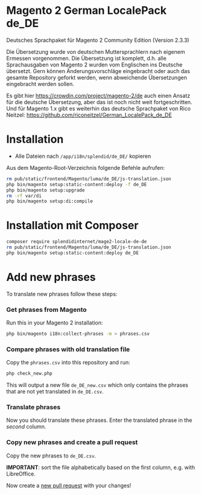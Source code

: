 # Magento 2 German LocalePack de_DE

Deutsches Sprachpaket für Magento 2 Community Edition (Version 2.3.3)

Die Übersetzung wurde von deutschen Muttersprachlern nach eigenem Ermessen vorgenommen. Die Übersetzung ist komplett, d.h. alle Sprachausgaben von Magento 2 wurden vom Englischen ins Deutsche übersetzt. Gern können Änderungsvorschläge eingebracht oder auch das gesamte Repository geforkt werden, wenn abweichende Übersetzungen eingebracht werden sollen.

Es gibt hier https://crowdin.com/project/magento-2/de auch einen Ansatz für die deutsche Übersetzung, aber das ist noch nicht weit fortgeschritten. 
Und für Magento 1.x gibt es weiterhin das deutsche Sprachpaket von Rico Neitzel: https://github.com/riconeitzel/German_LocalePack_de_DE

# Installation
 - Alle Dateien nach `/app/i18n/splendid/de_DE/` kopieren

Aus dem Magento-Root-Verzeichnis folgende Befehle aufrufen:
```bash
rm pub/static/frontend/Magento/luma/de_DE/js-translation.json
php bin/magento setup:static-content:deploy -f de_DE
php bin/magento setup:upgrade
rm -rf var/di
php bin/magento setup:di:compile
```

# Installation mit Composer
```bash
composer require splendidinternet/mage2-locale-de-de
rm pub/static/frontend/Magento/luma/de_DE/js-translation.json
php bin/magento setup:static-content:deploy de_DE
```

# Add new phrases

To translate new phrases follow these steps:

### Get phrases from Magento

Run this in your Magento 2 installation:

```bash
php bin/magento i18n:collect-phrases -m > phrases.csv
```

### Compare phrases with old translation file

Copy the `phrases.csv` into this repository and run:

```bash
php check_new.php
```

This will output a new file `de_DE_new.csv` which only contains the
phrases that are not yet translated in `de_DE.csv`.

### Translate phrases

Now you should translate these phrases. Enter the translated phrase
in the *second* column.

### Copy new phrases and create a pull request

Copy the new phrases to `de_DE.csv`.

**IMPORTANT**: sort the file alphabetically based on the first column, e.g. with LibreOffice.

Now create a [new pull request](https://help.github.com/articles/creating-a-pull-request/) with
your changes!
